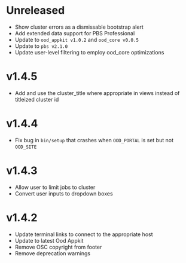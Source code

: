 # Unreleased

* Show cluster errors as a dismissable bootstrap alert
* Add extended data support for PBS Professional
* Update to `ood_appkit v1.0.2` and `ood_core v0.0.5`
* Update to `pbs v2.1.0`
* Update user-level filtering to employ ood_core optimizations

# v1.4.5

* Add and use the cluster_title where appropriate in views instead of titleized cluster id

# v1.4.4

* Fix bug in `bin/setup` that crashes when `OOD_PORTAL` is set but not
  `OOD_SITE`
  
# v1.4.3

* Allow user to limit jobs to cluster
* Convert user inputs to dropdown boxes

# v1.4.2

* Update terminal links to connect to the appropriate host
* Update to latest Ood Appkit
* Remove OSC copyright from footer
* Remove deprecation warnings

